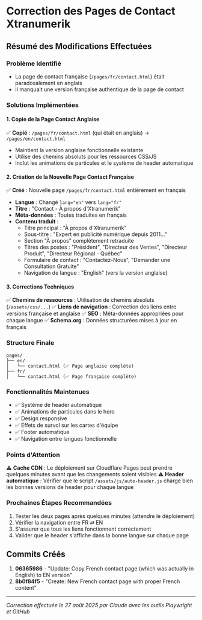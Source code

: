 # Correction des Pages de Contact Xtranumerik

## Résumé des Modifications Effectuées

### Problème Identifié
- La page de contact française (`/pages/fr/contact.html`) était paradoxalement en anglais
- Il manquait une version française authentique de la page de contact

### Solutions Implémentées

#### 1. Copie de la Page Contact Anglaise
✅ **Copié** : `/pages/fr/contact.html` (qui était en anglais) → `/pages/en/contact.html`
- Maintient la version anglaise fonctionnelle existante
- Utilise des chemins absoluts pour les ressources CSS/JS
- Inclut les animations de particules et le système de header automatique

#### 2. Création de la Nouvelle Page Contact Française
✅ **Créé** : Nouvelle page `/pages/fr/contact.html` entièrement en français
- **Langue** : Changé `lang="en"` vers `lang="fr"`
- **Titre** : "Contact - À propos d'Xtranumerik"
- **Méta-données** : Toutes traduites en français
- **Contenu traduit** :
  - Titre principal : "À propos d'Xtranumerik"
  - Sous-titre : "Expert en publicité numérique depuis 2011..."
  - Section "À propos" complètement retraduite
  - Titres des postes : "Président", "Directeur des Ventes", "Directeur Produit", "Directeur Régional - Québec"
  - Formulaire de contact : "Contactez-Nous", "Demander une Consultation Gratuite"
  - Navigation de langue : "English" (vers la version anglaise)

#### 3. Corrections Techniques
✅ **Chemins de ressources** : Utilisation de chemins absoluts (`/assets/css/...`)
✅ **Liens de navigation** : Correction des liens entre versions française et anglaise
✅ **SEO** : Méta-données appropriées pour chaque langue
✅ **Schema.org** : Données structurées mises à jour en français

### Structure Finale
```
pages/
├── en/
│   └── contact.html (✅ Page anglaise complète)
├── fr/
│   └── contact.html (✅ Page française complète)
```

### Fonctionnalités Maintenues
- ✅ Système de header automatique
- ✅ Animations de particules dans le hero
- ✅ Design responsive
- ✅ Effets de survol sur les cartes d'équipe
- ✅ Footer automatique
- ✅ Navigation entre langues fonctionnelle

### Points d'Attention
⚠️ **Cache CDN** : Le déploiement sur Cloudflare Pages peut prendre quelques minutes avant que les changements soient visibles
⚠️ **Header automatique** : Vérifier que le script `/assets/js/auto-header.js` charge bien les bonnes versions de header pour chaque langue

### Prochaines Étapes Recommandées
1. Tester les deux pages après quelques minutes (attendre le déploiement)
2. Vérifier la navigation entre FR ⇄ EN
3. S'assurer que tous les liens fonctionnent correctement
4. Valider que le header s'affiche dans la bonne langue sur chaque page

## Commits Créés
1. **06365986** - "Update: Copy French contact page (which was actually in English) to EN version"
2. **8b0f84f5** - "Create: New French contact page with proper French content"

---
*Correction effectuée le 27 août 2025 par Claude avec les outils Playwright et GitHub*